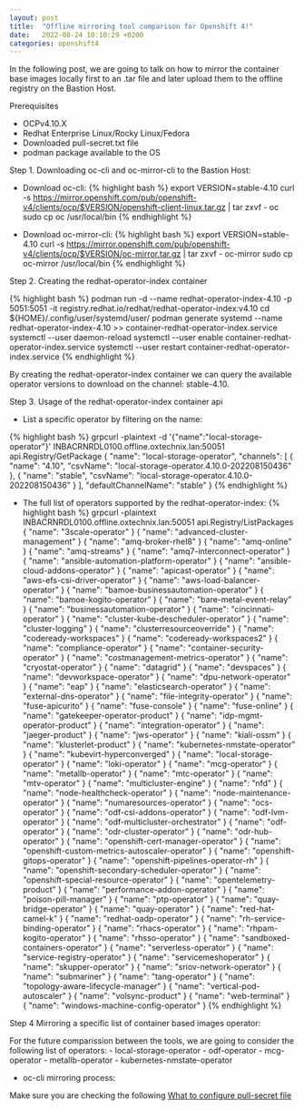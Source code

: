 ```yaml
---
layout: post
title:  "Offline mirroring tool comparison for Openshift 4!"
date:   2022-08-24 10:10:29 +0200
categories: openshift4
---
```

In the following post, we are going to talk on how to mirror the container base images locally first to an .tar file and later upload them to the offline registry on the Bastion Host.

Prerequisites

- OCPv4.10.X
- Redhat Enterprise Linux/Rocky Linux/Fedora 
- Downloaded pull-secret.txt file
- podman package available to the OS

Step 1. Downloading oc-cli and oc-mirror-cli to the Bastion Host:

- Download oc-cli:
{% highlight bash %}
export VERSION=stable-4.10
curl -s https://mirror.openshift.com/pub/openshift-v4/clients/ocp/$VERSION/openshift-client-linux.tar.gz | tar zxvf - oc
sudo cp oc /usr/local/bin
{% endhighlight %}

- Download oc-mirror-cli:
{% highlight bash %}
export VERSION=stable-4.10
curl -s https://mirror.openshift.com/pub/openshift-v4/clients/ocp/$VERSION/oc-mirror.tar.gz | tar zxvf - oc-mirror
sudo cp oc-mirror /usr/local/bin
{% endhighlight %}

Step 2. Creating the redhat-operator-index container 

{% highlight bash %}
podman run -d --name redhat-operator-index-4.10 -p 5051:5051 -it registry.redhat.io/redhat/redhat-operator-index:v4.10
cd ${HOME}/.config/user/systemd/user/
podman generate systemd --name redhat-operator-index-4.10 >> container-redhat-operator-index.service
systemctl --user daemon-reload
systemctl --user enable container-redhat-operator-index.service
systemctl --user restart container-redhat-operator-index.service
{% endhighlight %}

By creating the redhat-operator-index container we can query the available operator versions to download on the channel: stable-4.10.

Step 3. Usage of the redhat-operator-index container api

- List a specific operator by filtering on the name:

{% highlight bash %}
grpcurl -plaintext -d '{"name":"local-storage-operator"}' INBACRNRDL0100.offline.oxtechnix.lan:50051 api.Registry/GetPackage
{
  "name": "local-storage-operator",
  "channels": [
    {
      "name": "4.10",
      "csvName": "local-storage-operator.4.10.0-202208150436"
    },
    {
      "name": "stable",
      "csvName": "local-storage-operator.4.10.0-202208150436"
    }
  ],
  "defaultChannelName": "stable"
}
{% endhighlight %}

- The full list of operators supported by the redhat-operator-index:
{% highlight bash %}
grpcurl -plaintext INBACRNRDL0100.offline.oxtechnix.lan:50051 api.Registry/ListPackages
{
  "name": "3scale-operator"
}
{
  "name": "advanced-cluster-management"
}
{
  "name": "amq-broker-rhel8"
}
{
  "name": "amq-online"
}
{
  "name": "amq-streams"
}
{
  "name": "amq7-interconnect-operator"
}
{
  "name": "ansible-automation-platform-operator"
}
{
  "name": "ansible-cloud-addons-operator"
}
{
  "name": "apicast-operator"
}
{
  "name": "aws-efs-csi-driver-operator"
}
{
  "name": "aws-load-balancer-operator"
}
{
  "name": "bamoe-businessautomation-operator"
}
{
  "name": "bamoe-kogito-operator"
}
{
  "name": "bare-metal-event-relay"
}
{
  "name": "businessautomation-operator"
}
{
  "name": "cincinnati-operator"
}
{
  "name": "cluster-kube-descheduler-operator"
}
{
  "name": "cluster-logging"
}
{
  "name": "clusterresourceoverride"
}
{
  "name": "codeready-workspaces"
}
{
  "name": "codeready-workspaces2"
}
{
  "name": "compliance-operator"
}
{
  "name": "container-security-operator"
}
{
  "name": "costmanagement-metrics-operator"
}
{
  "name": "cryostat-operator"
}
{
  "name": "datagrid"
}
{
  "name": "devspaces"
}
{
  "name": "devworkspace-operator"
}
{
  "name": "dpu-network-operator"
}
{
  "name": "eap"
}
{
  "name": "elasticsearch-operator"
}
{
  "name": "external-dns-operator"
}
{
  "name": "file-integrity-operator"
}
{
  "name": "fuse-apicurito"
}
{
  "name": "fuse-console"
}
{
  "name": "fuse-online"
}
{
  "name": "gatekeeper-operator-product"
}
{
  "name": "idp-mgmt-operator-product"
}
{
  "name": "integration-operator"
}
{
  "name": "jaeger-product"
}
{
  "name": "jws-operator"
}
{
  "name": "kiali-ossm"
}
{
  "name": "klusterlet-product"
}
{
  "name": "kubernetes-nmstate-operator"
}
{
  "name": "kubevirt-hyperconverged"
}
{
  "name": "local-storage-operator"
}
{
  "name": "loki-operator"
}
{
  "name": "mcg-operator"
}
{
  "name": "metallb-operator"
}
{
  "name": "mtc-operator"
}
{
  "name": "mtv-operator"
}
{
  "name": "multicluster-engine"
}
{
  "name": "nfd"
}
{
  "name": "node-healthcheck-operator"
}
{
  "name": "node-maintenance-operator"
}
{
  "name": "numaresources-operator"
}
{
  "name": "ocs-operator"
}
{
  "name": "odf-csi-addons-operator"
}
{
  "name": "odf-lvm-operator"
}
{
  "name": "odf-multicluster-orchestrator"
}
{
  "name": "odf-operator"
}
{
  "name": "odr-cluster-operator"
}
{
  "name": "odr-hub-operator"
}
{
  "name": "openshift-cert-manager-operator"
}
{
  "name": "openshift-custom-metrics-autoscaler-operator"
}
{
  "name": "openshift-gitops-operator"
}
{
  "name": "openshift-pipelines-operator-rh"
}
{
  "name": "openshift-secondary-scheduler-operator"
}
{
  "name": "openshift-special-resource-operator"
}
{
  "name": "opentelemetry-product"
}
{
  "name": "performance-addon-operator"
}
{
  "name": "poison-pill-manager"
}
{
  "name": "ptp-operator"
}
{
  "name": "quay-bridge-operator"
}
{
  "name": "quay-operator"
}
{
  "name": "red-hat-camel-k"
}
{
  "name": "redhat-oadp-operator"
}
{
  "name": "rh-service-binding-operator"
}
{
  "name": "rhacs-operator"
}
{
  "name": "rhpam-kogito-operator"
}
{
  "name": "rhsso-operator"
}
{
  "name": "sandboxed-containers-operator"
}
{
  "name": "serverless-operator"
}
{
  "name": "service-registry-operator"
}
{
  "name": "servicemeshoperator"
}
{
  "name": "skupper-operator"
}
{
  "name": "sriov-network-operator"
}
{
  "name": "submariner"
}
{
  "name": "tang-operator"
}
{
  "name": "topology-aware-lifecycle-manager"
}
{
  "name": "vertical-pod-autoscaler"
}
{
  "name": "volsync-product"
}
{
  "name": "web-terminal"
}
{
  "name": "windows-machine-config-operator"
}
{% endhighlight %}

Step 4 Mirroring a specific list of container based images operator:

For the future comparission between the tools, we are going to consider the following list of operators:
	- local-storage-operator
	- odf-operator
	- mcg-operator
	- metallb-operator
	- kubernetes-nmstate-operator

- oc-cli mirroring process:

Make sure you are checking the following [What to configure pull-secret file][offline-mirroring]


[offline-mirroring]: https://midu16.github.io/openshift4/2022/07/10/offline-mirroring.html
